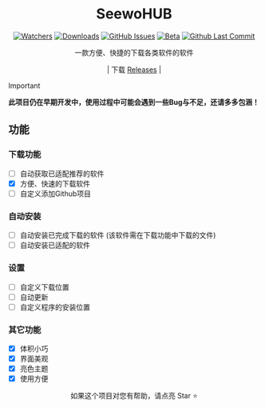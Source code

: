 <div align="center">



# SeewoHUB

[![Watchers](https://img.shields.io/github/watchers/CNwenwen/SeewoHUB?style=social)](https://github.com//CNwenwen/SeewoHUB/watchers)
[![Downloads](https://img.shields.io/github/downloads//CNwenwen/SeewoHUB/total?style=social&label=Downloads&logo=github)](https://github.com//CNwenwen/SeewoHUB/releases/latest)
[![GitHub Issues](https://img.shields.io/github/issues-search//CNwenwen/SeewoHUB?query=is%3Aopen&style=social-square&logo=github&label=Issues&color=%233fb950)](https://github.com//CNwenwen/SeewoHUB/issues)
[![Beta](https://img.shields.io/github/v/release//CNwenwen/SeewoHUB?include_prereleases&style=social-square&label=测试版)](https://github.com/CNwenwen/SeewoHUB/releases/)
[![Github Last Commit](https://img.shields.io/github/last-commit//CNwenwen/SeewoHUB)](https://github.com//CNwenwen/SeewoHUB/commits/master)

一款方便、快捷的下载各类软件的软件

| 下载 [Releases](https://github.com//CNwenwen/SeewoHUB/releases) |

</div>

> [!important]
> **此项目仍在早期开发中，使用过程中可能会遇到一些Bug与不足，还请多多包涵！**

## 功能
### 下载功能
- [ ] 自动获取已适配推荐的软件
- [X] 方便、快速的下载软件
- [ ] 自定义添加Github项目
### 自动安装
- [ ] 自动安装已完成下载的软件 (该软件需在下载功能中下载的文件)
- [ ] 自动安装已适配的软件
### 设置
- [ ] 自定义下载位置
- [ ] 自动更新
- [ ] 自定义程序的安装位置
### 其它功能
- [X] 体积小巧
- [X] 界面美观
- [X] 亮色主题
- [X] 使用方便

<div align="center">

如果这个项目对您有帮助，请点亮 Star ⭐

</div>
